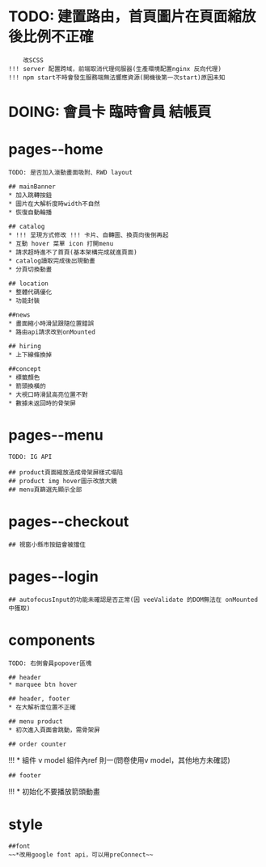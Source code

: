 # TODO: 建置路由，首頁圖片在頁面縮放後比例不正確 
        改SCSS
    !!! server 配置跨域，前端取消代理伺服器(生產環境配置nginx 反向代理)
    !!! npm start不時會發生服務端無法響應資源(開機後第一次start)原因未知
# DOING: 會員卡 臨時會員 結帳頁

# pages--home 
    TODO: 是否加入滾動畫面吸附、RWD layout

    ## mainBanner
    * 加入跳轉按鈕
    * 圖片在大解析度時width不自然
    * 恢復自動輪播

    ## catalog
    * !!! 呈現方式修改 !!! 卡片、自轉圖、換頁向後倒再起
    * 互動 hover 菜單 icon 打開menu
    * 請求超時進不了首頁(基本架構完成就進頁面)
    * catalog讀取完成後出現動畫
    * 分頁切換動畫

    ## location
    * 整體代碼優化
    * 功能封裝

    ##news
    * 畫面縮小時滑鼠跟隨位置錯誤
    * 路由api請求改到onMounted

    ## hiring
    * 上下線條換掉

    ##concept
    * 標籤顏色
    * 箭頭換橫的
    * 大視口時滑鼠高亮位置不對
    * 數據未返回時的骨架屏

# pages--menu
    TODO: IG API

    ## product頁面縮放造成骨架屏樣式塌陷
    ## product img hover圖示改放大鏡
    ## menu頁篩選先顯示全部

# pages--checkout

    ## 視窗小縣市按鈕會被擋住

# pages--login
    ## autofocusInput的功能未確認是否正常(因 veeValidate 的DOM無法在 onMounted 中獲取)

# components
    TODO: 右側會員popover區塊

    ## header
    * marquee btn hover

    ## header, footer
    * 在大解析度位置不正確

    ## menu product
    * 初次進入頁面會跳動，需骨架屏

    ## order counter
!!! * 組件 v model 組件內ref 則一(問卷使用v model，其他地方未確認)

    ## footer
!!! * 初始化不要播放箭頭動畫

# style
    ##font
    ~~*改用google font api，可以用preConnect~~